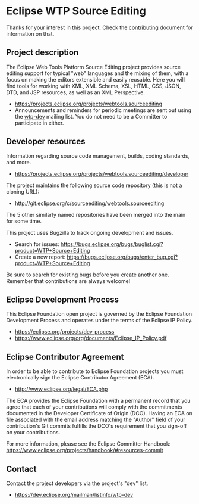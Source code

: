 # Eclipse WTP Source Editing

Thanks for your interest in this project. Check the [contributing](CONTRIBUTING.md) document for information on that.

## Project description

The Eclipse Web Tools Platform Source Editing project provides source editing support for typical
"web" languages and the mixing of them, with a focus on making the editors
extensible and easily reusable. Here you will find tools for working with XML,
XML Schema, XSL, HTML, CSS, JSON, DTD, and JSP resources, as well as an XML
Perspective.

* https://projects.eclipse.org/projects/webtools.sourceediting
* Announcements and reminders for periodic meetings are sent out using the [wtp-dev](https://accounts.eclipse.org/mailing-list/wtp-dev) mailing list. You do not need to be a Committer to participate in either.

## Developer resources

Information regarding source code management, builds, coding standards, and
more.

* https://projects.eclipse.org/projects/webtools.sourceediting/developer

The project maintains the following source code repository (this is not a cloning URL):

* http://git.eclipse.org/c/sourceediting/webtools.sourceediting

The 5 other similarly named repositories have been merged into the main for some time.

This project uses Bugzilla to track ongoing development and issues.

* Search for issues: https://bugs.eclipse.org/bugs/buglist.cgi?product=WTP+Source+Editing
* Create a new report: https://bugs.eclipse.org/bugs/enter_bug.cgi?product=WTP+Source+Editing

Be sure to search for existing bugs before you create another one. Remember that
contributions are always welcome!

## Eclipse Development Process

This Eclipse Foundation open project is governed by the Eclipse Foundation
Development Process and operates under the terms of the Eclipse IP Policy.

* https://eclipse.org/projects/dev_process
* https://www.eclipse.org/org/documents/Eclipse_IP_Policy.pdf

## Eclipse Contributor Agreement

In order to be able to contribute to Eclipse Foundation projects you must
electronically sign the Eclipse Contributor Agreement (ECA).

* http://www.eclipse.org/legal/ECA.php

The ECA provides the Eclipse Foundation with a permanent record that you agree
that each of your contributions will comply with the commitments documented in
the Developer Certificate of Origin (DCO). Having an ECA on file associated with
the email address matching the "Author" field of your contribution's Git commits
fulfills the DCO's requirement that you sign-off on your contributions.

For more information, please see the Eclipse Committer Handbook:
https://www.eclipse.org/projects/handbook/#resources-commit

## Contact

Contact the project developers via the project's "dev" list.

* https://dev.eclipse.org/mailman/listinfo/wtp-dev

